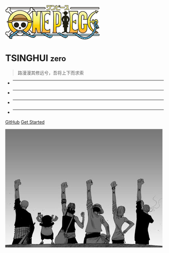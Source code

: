 <!-- _coverpage.md -->

![logo](img/one_piece.png)

# TSINGHUI <small>zero</small>

> 路漫漫其修远兮，吾将上下而求索


- ***************
- ********
- ********
- ***



[GitHub](https://github.com/iSteinsGate/iSteinsGate.GitHub.io.git)
[Get Started](#TSINGHUI)


<!-- 背景图片 -->
![](img/one_piece_bg.jpeg)



